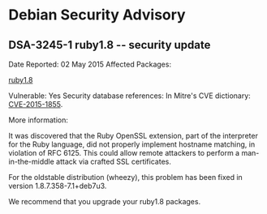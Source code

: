
Debian Security Advisory
========================


DSA-3245-1 ruby1.8 -- security update
-------------------------------------



Date Reported:
02 May 2015
Affected Packages:

[ruby1.8](https://packages.debian.org/src:ruby1.8)

Vulnerable:
Yes
Security database references:
In Mitre's CVE dictionary: [CVE-2015-1855](https://security-tracker.debian.org/tracker/CVE-2015-1855).  

More information:

It was discovered that the Ruby OpenSSL extension, part of the interpreter
for the Ruby language, did not properly implement hostname matching, in
violation of RFC 6125. This could allow remote attackers to perform a
man-in-the-middle attack via crafted SSL certificates.


For the oldstable distribution (wheezy), this problem has been fixed
in version 1.8.7.358-7.1+deb7u3.


We recommend that you upgrade your ruby1.8 packages.





